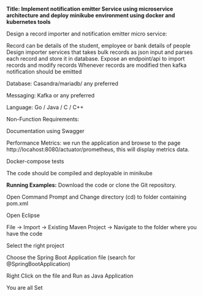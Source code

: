 **Title: Implement notification emitter Service using microservice architecture and deploy minikube environment using docker and kubernetes tools**

 Design a record importer and notification emitter micro service:

Record can be details of the student, employee or bank details of people
Design importer services that takes bulk records as json input and parses each record and store it in database.
Expose an endpoint/api to import records and modify records
Whenever records are modified then kafka notification should be emitted
 

Database: Casandra/mariadb/ any preferred

Messaging: Kafka or any preferred

Language: Go / Java / C / C++

Non-Function Requirements: 

Documentation using Swagger

Performance Metrics:
we run the application and browse to the page http://locahost:8080/actuator/prometheus, this will display metrics data.

Docker-compose tests

The code should be compiled and deployable in minikube

**Running Examples:**
Download the code or clone the Git repository.

Open Command Prompt and Change directory (cd) to folder containing pom.xml

Open Eclipse

File -> Import -> Existing Maven Project -> Navigate to the folder where you have the code

Select the right project

Choose the Spring Boot Application file (search for @SpringBootApplication)

Right Click on the file and Run as Java Application

You are all Set
